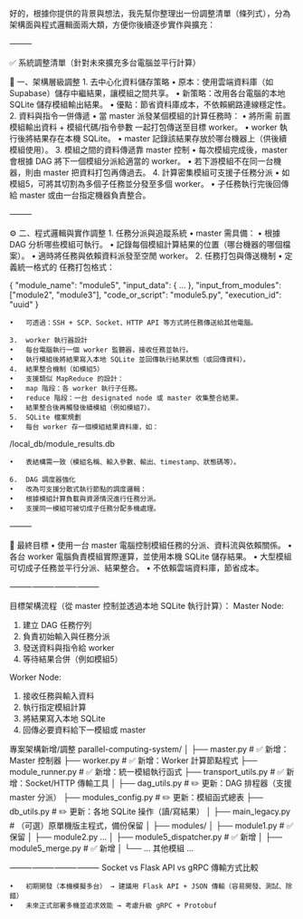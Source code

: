 好的，根據你提供的背景與想法，我先幫你整理出一份調整清單（條列式），分為架構面與程式邏輯面兩大類，方便你後續逐步實作與擴充：

⸻

✅ 系統調整清單（針對未來擴充多台電腦並平行計算）

🧩 一、架構層級調整
	1.	去中心化資料儲存策略
	•	原本：使用雲端資料庫（如 Supabase）儲存中繼結果，讓模組之間共享。
	•	新策略：改用各台電腦的本地 SQLite 儲存模組輸出結果。
	•	優點：節省資料庫成本，不依賴網路連線穩定性。
	2.	資料與指令一併傳遞
	•	當 master 派發某個模組的計算任務時：
	•	將所需 前置模組輸出資料 + 模組代碼/指令參數 一起打包傳送至目標 worker。
	•	worker 執行後將結果存在本機 SQLite。
	•	master 記錄該結果存放於哪台機器上（供後續模組使用）。
	3.	模組之間的資料傳遞靠 master 控制
	•	每次模組完成後，master 會根據 DAG 將下一個模組分派給適當的 worker。
	•	若下游模組不在同一台機器，則由 master 把資料打包再傳過去。
	4.	計算密集模組可支援子任務分派
	•	如模組5，可將其切割為多個子任務並分發至多個 worker。
	•	子任務執行完後回傳給 master 或由一台指定機器負責整合。

⸻

⚙️ 二、程式邏輯與實作調整
	1.	任務分派與追蹤系統
	•	master 需具備：
	•	根據 DAG 分析哪些模組可執行。
	•	記錄每個模組計算結果的位置（哪台機器的哪個檔案）。
	•	適時將任務與依賴資料派發至空閒 worker。
	2.	任務打包與傳送機制
	•	定義統一格式的 任務打包格式：

{
  "module_name": "module5",
  "input_data": { ... },
  "input_from_modules": ["module2", "module3"],
  "code_or_script": "module5.py",
  "execution_id": "uuid"
}


	•	可透過：SSH + SCP、Socket、HTTP API 等方式將任務傳送給其他電腦。

	3.	worker 執行器設計
	•	每台電腦執行一個 worker 監聽器，接收任務並執行。
	•	執行模組後將結果寫入本地 SQLite 並回傳執行結果狀態（或回傳資料）。
	4.	結果整合機制（如模組5）
	•	支援類似 MapReduce 的設計：
	•	map 階段：各 worker 執行子任務。
	•	reduce 階段：一台 designated node 或 master 收集整合結果。
	•	結果整合後再觸發後續模組（例如模組7）。
	5.	SQLite 檔案規劃
	•	每台 worker 存一個模組結果資料庫，如：

/local_db/module_results.db


	•	表結構需一致（模組名稱、輸入參數、輸出、timestamp、狀態碼等）。

	6.	DAG 調度器強化
	•	改為可支援分散式執行節點的調度邏輯：
	•	根據模組計算負載與資源情況進行任務分派。
	•	支援同一模組可被切成子任務分配多機處理。

⸻

🔄 最終目標
	•	使用一台 master 電腦控制模組任務的分派、資料流與依賴關係。
	•	各台 worker 電腦負責模組實際運算，並使用本機 SQLite 儲存結果。
	•	大型模組可切成子任務並平行分派、結果整合。
	•	不依賴雲端資料庫，節省成本。


⸻⸻⸻⸻

目標架構流程（從 master 控制並透過本地 SQLite 執行計算）：
	Master Node:
  1. 建立 DAG 任務佇列
  2. 負責初始輸入與任務分派
  3. 發送資料與指令給 worker
  4. 等待結果合併（例如模組5）

Worker Node:
  1. 接收任務與輸入資料
  2. 執行指定模組計算
  3. 將結果寫入本地 SQLite
  4. 回傳必要資料給下一模組或 master

專案架構新增/調整
parallel-computing-system/
│
├── master.py                 # ✅ 新增：Master 控制器
├── worker.py                 # ✅ 新增：Worker 計算節點程式
├── module_runner.py          # ✅ 新增：統一模組執行函式
├── transport_utils.py        # ✅ 新增：Socket/HTTP 傳輸工具
│
├── dag_utils.py              # ✏️ 更新：DAG 排程器（支援 master 分派）
├── modules_config.py         # ✏️ 更新：模組函式總表
├── db_utils.py               # ✏️ 更新：各地 SQLite 操作（讀/寫結果）
│
├── main_legacy.py            # （可選）原單機版主程式，備份保留
│
├── modules/
│   ├── module1.py            # ✅ 保留
│   ├── module2.py ...
│   ├── module5_dispatcher.py # ✅ 新增
│   ├── module5_merge.py      # ✅ 新增
│   └── ... 其他模組 ...



⸻⸻⸻⸻
Socket vs Flask API vs gRPC 傳輸方式比較

	•	初期開發（本機模擬多台） → 建議用 Flask API + JSON 傳輸（容易開發、測試、除錯）
	•	未來正式部署多機並追求效能 → 考慮升級 gRPC + Protobuf

	